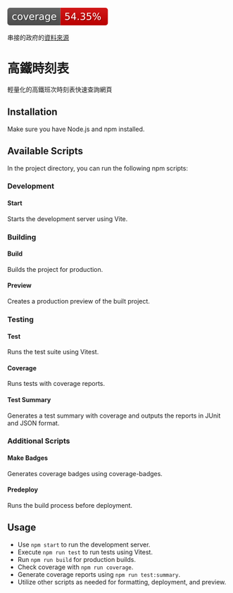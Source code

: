 ![Coverage](./coverage/badges.svg)

串接的政府的[資料來源](https://ptx.transportdata.tw/MOTC/)

# 高鐵時刻表

輕量化的高鐵班次時刻表快速查詢網頁

## Installation

Make sure you have Node.js and npm installed.

## Available Scripts

In the project directory, you can run the following npm scripts:

### Development

#### Start

Starts the development server using Vite.

### Building

#### Build

Builds the project for production.

#### Preview

Creates a production preview of the built project.

### Testing

#### Test

Runs the test suite using Vitest.

#### Coverage

Runs tests with coverage reports.

#### Test Summary

Generates a test summary with coverage and outputs the reports in JUnit and JSON format.

### Additional Scripts

#### Make Badges

Generates coverage badges using coverage-badges.

#### Predeploy

Runs the build process before deployment.

## Usage

- Use `npm start` to run the development server.
- Execute `npm run test` to run tests using Vitest.
- Run `npm run build` for production builds.
- Check coverage with `npm run coverage`.
- Generate coverage reports using `npm run test:summary`.
- Utilize other scripts as needed for formatting, deployment, and preview.
